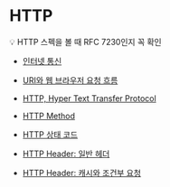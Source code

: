 # HTTP

<aside>
💡 HTTP 스펙을 볼 때 RFC 7230인지 꼭 확인

</aside>

- [인터넷 통신](https://github.com/seungwonbased/TIL/blob/main/Network/HTTP/InternetConnection.md)

- [URI와 웹 브라우저 요청 흐름](https://github.com/seungwonbased/TIL/blob/main/Network/HTTP/URLWebBrowser.md)

- [HTTP, Hyper Text Transfer Protocol](https://github.com/seungwonbased/TIL/blob/main/Network/HTTP/HyperTexyTransferProtocol.md)

- [HTTP Method](https://github.com/seungwonbased/TIL/blob/main/Network/HTTP/HTTPMethod.md)

- [HTTP 상태 코드](https://github.com/seungwonbased/TIL/blob/main/Network/HTTP/HTTPCode.md)

- [HTTP Header: 일반 헤더](https://github.com/seungwonbased/TIL/blob/main/Network/HTTP/HTTPGeneralHeader.md)

- [HTTP Header: 캐시와 조건부 요청](https://github.com/seungwonbased/TIL/blob/main/Network/HTTP/HTTPHeaderCache.md)